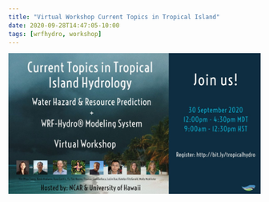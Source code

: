```yaml
---
title: "Virtual Workshop Current Topics in Tropical Island"
date: 2020-09-28T14:47:05-10:00
tags: [wrfhydro, workshop]
---
```


![I will talk about The changes and trends in the peak flow across the Hawaiian Islands. :)](/attachments/WRF-Hydro_workshop2020.jpg)

